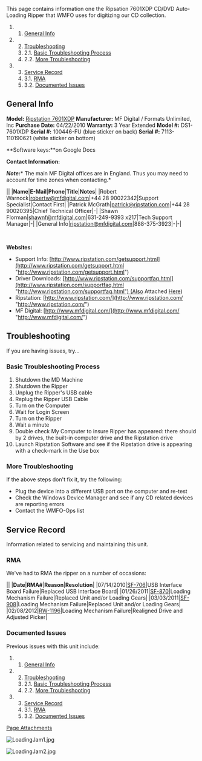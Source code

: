 This page contains information one the Ripsation 7601XDP CD/DVD Auto-Loading Ripper that WMFO uses for digitizing our CD collection.

1.  1. [General Info](https://wiki.wmfo.org/Operations/Reference_and_Hacks/CD_Ripper_7601XDP#General_Info)
2.  2. [Troubleshooting](https://wiki.wmfo.org/Operations/Reference_and_Hacks/CD_Ripper_7601XDP#Troubleshooting)
    1.  2.1. [Basic Troubleshooting Process](https://wiki.wmfo.org/Operations/Reference_and_Hacks/CD_Ripper_7601XDP#Basic_Troubleshooting_Process)
    2.  2.2. [More Troubleshooting](https://wiki.wmfo.org/Operations/Reference_and_Hacks/CD_Ripper_7601XDP#More_Troubleshooting)

3.  3. [Service Record](https://wiki.wmfo.org/Operations/Reference_and_Hacks/CD_Ripper_7601XDP#Service_Record)
    1.  3.1. [RMA](https://wiki.wmfo.org/Operations/Reference_and_Hacks/CD_Ripper_7601XDP#RMA)
    2.  3.2. [Documented Issues](https://wiki.wmfo.org/Operations/Reference_and_Hacks/CD_Ripper_7601XDP#Documented_Issues)

General Info
------------

**Model:** [Ripstation 7601XDP](http://www.ripstation.com/7601xdp.html "http://www.ripstation.com/7601xdp.html")
 **Manufacturer:** MF Digital / Formats Unlimited, Inc
 **Purchase Date:** 04/22/2010
 **Warranty:** 3 Year Extended
 **Model \#:** DS1-7601XDP
 **Serial \#:** 100446-FU (blue sticker on back)
 **Serial \#:** 7113-110190621 (white sticker on bottom)

**Software keys:**on Google Docs

**Contact Information:**

***Note:**** The main MF Digital offices are in England. Thus you may need to account for time zones when contacting.*

||
|**Name**|**E-Mail**|**Phone**|**Title**|**Notes**|
|Robert Warnock|[robertw@mfdigital.com](mailto:robertw@mfdigital.com "mailto:robertw@mfdigital.com")|+44 28 90022342|Support Specialist|Contact First|
|Patrick McGrath|[patrick@ripstation.com](mailto:patrick@ripstation.com "mailto:patrick@ripstation.com")|+44 28 90020395|Chief Technical Officer|-|
|Shawn Florman|[shawnf@mfdigital.com](mailto:shawnf@mfdigital.com "mailto:shawnf@mfdigital.com")|631-249-9393 x217|Tech Support Manager|-|
|General Info|[ripstation@mfdigital.com](mailto:ripstation@mfdigital.com "mailto:ripstation@mfdigital.com")|888-375-3923|-|-|

 

**Websites:**

-   Support Info: [http://www.ripstation.com/getsupport.html](http://www.ripstation.com/getsupport.html "http://www.ripstation.com/getsupport.html")
-   Driver Downloads: [http://www.ripstation.com/supportfaq.html](http://www.ripstation.com/supportfaq.html "http://www.ripstation.com/supportfaq.html") (Also Attached [Here](https://wiki.wmfo.org/Operations/Music_Department/Ripper-7601XDP#pageFiles "/Operations/Systems/Ripper-7601XDP/#pageFiles"))
-   Ripstation: [http://www.ripstation.com/](http://www.ripstation.com/ "http://www.ripstation.com/")
-   MF Digital: [http://www.mfdigital.com/](http://www.mfdigital.com/ "http://www.mfdigital.com/")

Troubleshooting
---------------

If you are having issues, try...

### Basic Troubleshooting Process

1.  Shutdown the MD Machine
2.  Shutdown the Ripper
3.  Unplug the Ripper's USB cable
4.  Replug the Ripper USB Cable
5.  Turn on the Computer
6.  Wait for Login Screen
7.  Turn on the Ripper
8.  Wait a minute
9.  Double check My Computer to insure Ripper has appeared: there should by 2 drives, the built-in computer drive and the Ripstation drive
10. Launch Ripstation Software and see if the Ripstation drive is appearing with a check-mark in the Use box

### More Troubleshooting

If the above steps don't fix it, try the following:

-   Plug the device into a different USB port on the computer and re-test
-   Check the Windows Device Manager and see if any CD related devices are reporting errors
-   Contact the WMFO-Ops list

Service Record
--------------

Information related to servicing and maintaining this unit.

### RMA

We've had to RMA the ripper on a number of occasions:

||
|**Date**|**RMA\#**|**Reason**|**Resolution**|
|07/14/2010|[SF-706](https://wiki.wmfo.org/@api/deki/files/389/=RA%2523SF-706.pdf "RA#SF-706.pdf")|USB Interface Board Failure|Replaced USB Interface Board|
|01/26/2011|[SF-870](https://wiki.wmfo.org/@api/deki/files/390/=RA%2523SF-870.pdf "RA#SF-870.pdf")|Loading Mechanism Failure|Replaced Unit and/or Loading Gears|
|03/03/2011|[SF-908](https://wiki.wmfo.org/@api/deki/files/391/=RA%2523SF-908.pdf "RA#SF-908.pdf")|Loading Mechanism Failure|Replaced Unit and/or Loading Gears|
|02/08/2012|[RW-1196](https://wiki.wmfo.org/@api/deki/files/405/=RA%2523RW-1196.pdf "/@api/deki/files/405/=RA%2523RW-1196.pdf")|Loading Mechanism Failure|Realigned Drive and Adjusted Picker|

### Documented Issues

Previous issues with this unit include:

1.  1. [General Info](#General_Info)
2.  2. [Troubleshooting](#Troubleshooting)
    1.  2.1. [Basic Troubleshooting Process](#Basic_Troubleshooting_Process)
    2.  2.2. [More Troubleshooting](#More_Troubleshooting)

3.  3. [Service Record](#Service_Record)
    1.  3.1. [RMA](#RMA)
    2.  3.2. [Documented Issues](#Documented_Issues)


[Page Attachments](https://wiki-files.wmfo.org/Operations/Reference_and_Hacks/CD_Ripper_7601XDP)

![LoadingJam1.jpg](https://wiki-files.wmfo.org/Operations/Reference_and_Hacks/CD_Ripper_7601XDP/LoadingJam1.jpg)

![LoadingJam2.jpg](https://wiki-files.wmfo.org/Operations/Reference_and_Hacks/CD_Ripper_7601XDP/LoadingJam2.jpg)
